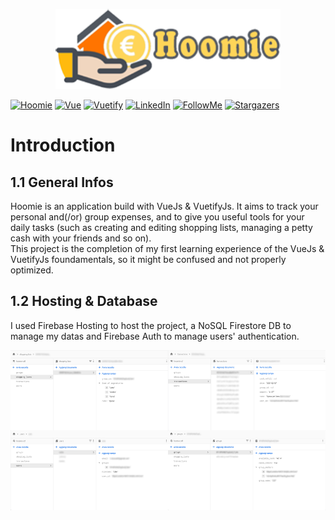 <p align="center">
  <a href="https://github.com/paolopertino/Hoomie">
    <img src="src/assets/banner.png" alt="Logo" height="128">
  </a>
</p>

<!-- PROJECT SHIELDS -->
[![Hoomie][hoomie-shield]][hoomie-url]
[![Vue][vue-shield]][vue-url]
[![Vuetify][vuetify-shield]][vuetify-url]
[![LinkedIn][linkedin-shield]][linkedin-url]
[![FollowMe][follow-shield]][follow-url]
[![Stargazers][stars-shield]][stars-url]

<!-- PROJECT INTRODUCTION -->
# Introduction
## 1.1 General Infos
Hoomie is an application build with VueJs & VuetifyJs. It aims to track your personal and(/or) group expenses, and to give you useful tools for your daily tasks (such as creating and editing shopping lists, managing a petty cash with your friends and so on). <br>
This project is the completion of my first learning experience of the VueJs & VuetifyJs foundamentals, so it might be confused and not properly optimized.
## 1.2 Hosting & Database
I used Firebase Hosting to host the project, a NoSQL Firestore DB to manage my datas and Firebase Auth to manage users' authentication.

<p align="center">
  <a href="https://github.com/paolopertino/Hoomie">
    <img src="src/assets/db-structure.png" alt="Database Structure" height="256">
  </a>
</p>


<!-- MARKDOWN LINKS & IMAGES -->
[hoomie-shield]: https://img.shields.io/badge/Hoomie-App-orange?logo=homeadvisor&style=plastic
[hoomie-url]: https://hoomie-cdf.web.app/
[vue-shield]: https://img.shields.io/badge/Vue-Js-green?logo=vue.js&style=plastic
[vue-url]: https://vuejs.org/
[vuetify-shield]: https://img.shields.io/badge/Vuetify-Js-teal?logo=vuetify&style=plastic
[vuetify-url]: https://vuetifyjs.com/en/
[follow-shield]: https://img.shields.io/github/followers/paolopertino?style=social
[follow-url]: https://github.com/paolopertino?tab=followers
[stars-shield]: https://img.shields.io/github/stars/paolopertino/Hoomie?style=social
[stars-url]: https://github.com/paolopertino/Hoomie/stargazers
[linkedin-shield]: https://img.shields.io/badge/Paolo-Pertino-blue?logo=linkedin&style=plastic
[linkedin-url]: https://www.linkedin.com/in/paolo-pertino/
